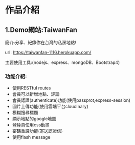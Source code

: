 # 作品介紹

## 1.Demo網站:TaiwanFan 
簡介:分享、紀錄你在台灣的私房地點!  
  
url: https://taiwanfan-1116.herokuapp.com/  
  
主要使用工具:(nodejs、express、mongoDB、Bootstrap4)  
  
### 功能介紹:
* 使用RESTful routes
* 會員可以新增地點、評論
* 會員認證(authenticate)功能(使用passprot,express-session)
* 圖片上傳功能(使用雲端平台cloudinary)
* 模糊搜尋標題
* 顯示地點的google地圖
* 登陸頁使用css動畫
* 密碼重設功能(寄送認證信)
* 使用flash message

